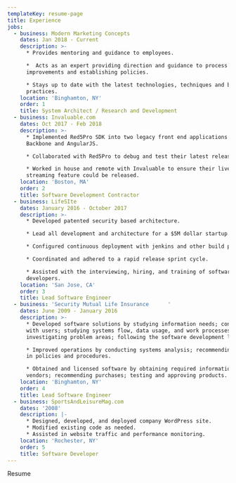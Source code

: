 ```yaml
---
templateKey: resume-page
title: Experience
jobs:
  - business: Modern Marketing Concepts
    dates: Jan 2018 - Current
    description: >-
      * Provides mentoring and guidance to employees. 

      *  Acts as an expert providing direction and guidance to process
      improvements and establishing policies.

      * Stays up to date with the latest technologies, techniques and best
      practices.
    location: 'Binghamton, NY'
    order: 1
    title: System Architect / Research and Development
  - business: Invaluable.com
    dates: Oct 2017 - Feb 2018
    description: >-
      * Implemented Red5Pro SDK into two legacy front end applications using
      Backbone and AngularJS. 

      * Collaborated with Red5Pro to debug and test their latest release.

      * Worked in house and remote with Invaluable to ensure their live video
      streaming feature could be released.
    location: 'Boston, MA'
    order: 2
    title: Software Development Contractor
  - business: LifeSIte
    dates: January 2016 - October 2017
    description: >-
      * Developed patented security based architecture.

      * Lead all development and architecture for a $5M dollar startup.

      * Configured continuous deployment with jenkins and other build processes.

      * Coordinated and adhered to a rapid release sprint cycle.

      * Assisted with the interviewing, hiring, and training of software
      developers.
    location: 'San Jose, CA'
    order: 3
    title: Lead Software Engineer
  - business: 'Security Mutual Life Insurance      '
    dates: June 2009 - January 2016
    description: >-
      * Developed software solutions by studying information needs; conferring
      with users; studying systems flow, data usage, and work processes;
      investigating problem areas; following the software development lifecycle.

      * Improved operations by conducting systems analysis; recommending changes
      in policies and procedures.

      * Obtained and licensed software by obtaining required information from
      vendors; recommending purchases; testing and approving products.
    location: 'Binghamton, NY'
    order: 4
    title: Lead Software Engineer
  - business: SportsAndLeisureMag.com
    dates: '2008'
    description: |-
      * Designed, developed, and deployed company WordPress site.
      * Modified existing code as needed.
      * Assisted in website traffic and performance monitoring.
    location: 'Rochester, NY'
    order: 5
    title: Software Developer
---
```

Resume
